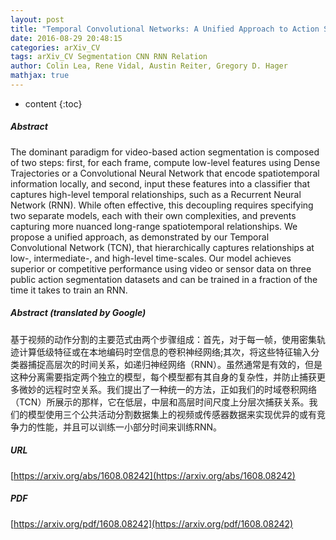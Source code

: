 ```yaml
---
layout: post
title: "Temporal Convolutional Networks: A Unified Approach to Action Segmentation"
date: 2016-08-29 20:48:15
categories: arXiv_CV
tags: arXiv_CV Segmentation CNN RNN Relation
author: Colin Lea, Rene Vidal, Austin Reiter, Gregory D. Hager
mathjax: true
---
```


* content
{:toc}

##### Abstract
The dominant paradigm for video-based action segmentation is composed of two steps: first, for each frame, compute low-level features using Dense Trajectories or a Convolutional Neural Network that encode spatiotemporal information locally, and second, input these features into a classifier that captures high-level temporal relationships, such as a Recurrent Neural Network (RNN). While often effective, this decoupling requires specifying two separate models, each with their own complexities, and prevents capturing more nuanced long-range spatiotemporal relationships. We propose a unified approach, as demonstrated by our Temporal Convolutional Network (TCN), that hierarchically captures relationships at low-, intermediate-, and high-level time-scales. Our model achieves superior or competitive performance using video or sensor data on three public action segmentation datasets and can be trained in a fraction of the time it takes to train an RNN.

##### Abstract (translated by Google)
基于视频的动作分割的主要范式由两个步骤组成：首先，对于每一帧，使用密集轨迹计算低级特征或在本地编码时空信息的卷积神经网络;其次，将这些特征输入分类器捕捉高层次的时间关系，如递归神经网络（RNN）。虽然通常是有效的，但是这种分离需要指定两个独立的模型，每个模型都有其自身的复杂性，并防止捕获更多微妙的远程时空关系。我们提出了一种统一的方法，正如我们的时域卷积网络（TCN）所展示的那样，它在低层，中层和高层时间尺度上分层次捕获关系。我们的模型使用三个公共活动分割数据集上的视频或传感器数据来实现优异的或有竞争力的性能，并且可以训练一小部分时间来训练RNN。

##### URL
[https://arxiv.org/abs/1608.08242](https://arxiv.org/abs/1608.08242)

##### PDF
[https://arxiv.org/pdf/1608.08242](https://arxiv.org/pdf/1608.08242)

